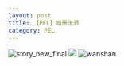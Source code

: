 ```yaml
---
layout: post
title: 【PEL】暗黑无界
category: PEL
---
```

![story_new_final](http://rh8cub8wq.hd-bkt.clouddn.com/img/story_new_final_0322.png)
![](http://rh8dao9dj.hd-bkt.clouddn.com/img/pel-bad-time-220605-1.jpg)
![wanshan](http://rh8cub8wq.hd-bkt.clouddn.com/img/wanshan.png)





  




